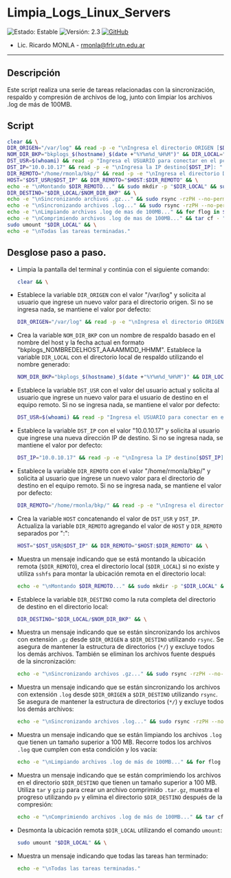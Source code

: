 # Limpia_Logs_Linux_Servers
![Estado: Estable](https://img.shields.io/badge/Estado-Estable-green)
![Versión: 2.3](https://img.shields.io/badge/Versión-Versión%202.3-blue)
[![GitHub](https://img.shields.io/badge/Limpia_Logs_Linux_Servers-black)](https://github.com/rmonla/rmLIBs/blob/3f756a43b60dd80b40274b981fdd3fae4bc8678f/cmdLinux/servers/Limpia_Logs_Linux_Servers.md)
- Lic. Ricardo MONLA - rmonla@frlr.utn.edu.ar
--------------  
## Descripción
Este script realiza una serie de tareas relacionadas con la sincronización, respaldo y compresión de archivos de log, junto con limpiar los archivos .log de más de 100MB.
 
## Script
```bash
clear && \
DIR_ORIGEN="/var/log" && read -p -e "\nIngresa el directorio ORIGEN [$DIR_ORIGEN]: " new_input && DIR_ORIGEN=${new_input:-$DIR_ORIGEN} && \
NOM_DIR_BKP="bkplogs_$(hostname)_$(date +"%Y%m%d_%H%M")" && DIR_LOCAL="/mnt/$NOM_DIR_BKP" && \
DST_USR=$(whoami) && read -p "Ingresa el USUARIO para conectar en el pc destino[$DST_USR]: " new_input && DST_USR=${new_input:-$DST_USR} && \
DST_IP="10.0.10.17" && read -p -e "\nIngresa la IP destino[$DST_IP]: " new_input && DST_IP=${new_input:-$DST_IP} && \
DIR_REMOTO="/home/rmonla/bkp/" && read -p -e "\nIngresa el directorio DESTINO [$DIR_REMOTO]: " new_input && DIR_REMOTO=${new_input:-$DIR_REMOTO} && \
HOST="$DST_USR@$DST_IP" && DIR_REMOTO="$HOST:$DIR_REMOTO" && \
echo -e "\nMontando $DIR_REMOTO..." && sudo mkdir -p "$DIR_LOCAL" && sudo sshfs -o allow_other "$DIR_REMOTO" "$DIR_LOCAL" && \
DIR_DESTINO="$DIR_LOCAL/$NOM_DIR_BKP" && \
echo -e "\nSincronizando archivos .gz..." && sudo rsync -rzPH --no-perms --include='*/' --include='*.gz' --exclude='*' --remove-source-files "$DIR_ORIGEN" "$DIR_DESTINO" && \
echo -e "\nSincronizando archivos .log..." && sudo rsync -rzPH --no-perms --include='*/' --include='*.log' --exclude='*' "$DIR_ORIGEN" "$DIR_DESTINO" && \
echo -e "\nLimpiando archivos .log de mas de 100MB..." && for flog in $(find "$DIR_ORIGEN" -type f -name "*.log" -size +100M); do sudo echo '' > "$flog"; done && \
echo -e "\nComprimiendo archivos .log de mas de 100MB..." && tar cf - "$DIR_DESTINO" | pv | gzip > "$DIR_DESTINO.tar.gz" && rm -r "$DIR_DESTINO" && \
sudo umount "$DIR_LOCAL" && \
echo -e "\nTodas las tareas terminadas."
```
## Desglose paso a paso.

- Limpia la pantalla del terminal y continúa con el siguiente comando:
  ```bash
  clear && \
  ```

- Establece la variable `DIR_ORIGEN` con el valor "/var/log" y solicita al usuario que ingrese un nuevo valor para el directorio origen. Si no se ingresa nada, se mantiene el valor por defecto:
  ```bash
  DIR_ORIGEN="/var/log" && read -p -e "\nIngresa el directorio ORIGEN [$DIR_ORIGEN]: " new_input && DIR_ORIGEN=${new_input:-$DIR_ORIGEN} && \
  ```

- Crea la variable `NOM_DIR_BKP` con un nombre de respaldo basado en el nombre del host y la fecha actual en formato "bkplogs_NOMBREDELHOST_AAAAMMDD_HHMM". Establece la variable `DIR_LOCAL` con el directorio local de respaldo utilizando el nombre generado:
  ```bash
  NOM_DIR_BKP="bkplogs_$(hostname)_$(date +"%Y%m%d_%H%M")" && DIR_LOCAL="/mnt/$NOM_DIR_BKP" && \
  ```

- Establece la variable `DST_USR` con el valor del usuario actual y solicita al usuario que ingrese un nuevo valor para el usuario de destino en el equipo remoto. Si no se ingresa nada, se mantiene el valor por defecto:
  ```bash
  DST_USR=$(whoami) && read -p "Ingresa el USUARIO para conectar en el pc destino[$DST_USR]: " new_input && DST_USR=${new_input:-$DST_USR} && \
  ```

- Establece la variable `DST_IP` con el valor "10.0.10.17" y solicita al usuario que ingrese una nueva dirección IP de destino. Si no se ingresa nada, se mantiene el valor por defecto:
  ```bash
  DST_IP="10.0.10.17" && read -p -e "\nIngresa la IP destino[$DST_IP]: " new_input && DST_IP=${new_input:-$DST_IP} && \
  ```

- Establece la variable `DIR_REMOTO` con el valor "/home/rmonla/bkp/" y solicita al usuario que ingrese un nuevo valor para el directorio de destino en el equipo remoto. Si no se ingresa nada, se mantiene el valor por defecto:
  ```bash
  DIR_REMOTO="/home/rmonla/bkp/" && read -p -e "\nIngresa el directorio DESTINO [$DIR_REMOTO]: " new_input && DIR_REMOTO=${new_input:-$DIR_REMOTO} && \
  ```

- Crea la variable `HOST` concatenando el valor de `DST_USR` y `DST_IP`. Actualiza la variable `DIR_REMOTO` agregando el valor de `HOST` y `DIR_REMOTO` separados por ":":
  ```bash
  HOST="$DST_USR@$DST_IP" && DIR_REMOTO="$HOST:$DIR_REMOTO" && \
  ```
- Muestra un mensaje indicando que se está montando la ubicación remota (`$DIR_REMOTO`), crea el directorio local (`$DIR_LOCAL`) si no existe y utiliza `sshfs` para montar la ubicación remota en el directorio local:
  ```bash
  echo -e "\nMontando $DIR_REMOTO..." && sudo mkdir -p "$DIR_LOCAL" && sudo sshfs -o allow_other "$DIR_REMOTO" "$DIR_LOCAL" && \
  ```

- Establece la variable `DIR_DESTINO` como la ruta completa del directorio de destino en el directorio local:
  ```bash
  DIR_DESTINO="$DIR_LOCAL/$NOM_DIR_BKP" && \
  ```

- Muestra un mensaje indicando que se están sincronizando los archivos con extensión `.gz` desde `$DIR_ORIGEN` a `$DIR_DESTINO` utilizando `rsync`. Se asegura de mantener la estructura de directorios (`*/`) y excluye todos los demás archivos. También se eliminan los archivos fuente después de la sincronización:
  ```bash
  echo -e "\nSincronizando archivos .gz..." && sudo rsync -rzPH --no-perms --include='*/' --include='*.gz' --exclude='*' --remove-source-files "$DIR_ORIGEN" "$DIR_DESTINO" && \
  ```

- Muestra un mensaje indicando que se están sincronizando los archivos con extensión `.log` desde `$DIR_ORIGEN` a `$DIR_DESTINO` utilizando `rsync`. Se asegura de mantener la estructura de directorios (`*/`) y excluye todos los demás archivos:
  ```bash
  echo -e "\nSincronizando archivos .log..." && sudo rsync -rzPH --no-perms --include='*/' --include='*.log' --exclude='*' "$DIR_ORIGEN" "$DIR_DESTINO" && \
  ```

- Muestra un mensaje indicando que se están limpiando los archivos `.log` que tienen un tamaño superior a 100 MB. Recorre todos los archivos `.log` que cumplen con esta condición y los vacía:
  ```bash
  echo -e "\nLimpiando archivos .log de más de 100MB..." && for flog in $(find "$DIR_ORIGEN" -type f -name "*.log" -size +100M); do sudo echo '' > "$flog"; done && \
  ```

- Muestra un mensaje indicando que se están comprimiendo los archivos en el directorio `$DIR_DESTINO` que tienen un tamaño superior a 100 MB. Utiliza `tar` y `gzip` para crear un archivo comprimido `.tar.gz`, muestra el progreso utilizando `pv` y elimina el directorio `$DIR_DESTINO` después de la compresión:
  ```bash
  echo -e "\nComprimiendo archivos .log de más de 100MB..." && tar cf - "$DIR_DESTINO" | pv | gzip > "$DIR_DESTINO.tar.gz" && rm -r "$DIR_DESTINO" && \
  ```
- Desmonta la ubicación remota `$DIR_LOCAL` utilizando el comando `umount`:
  ```bash
  sudo umount "$DIR_LOCAL" && \
  ```

- Muestra un mensaje indicando que todas las tareas han terminado:
  ```bash
  echo -e "\nTodas las tareas terminadas."
  ```
